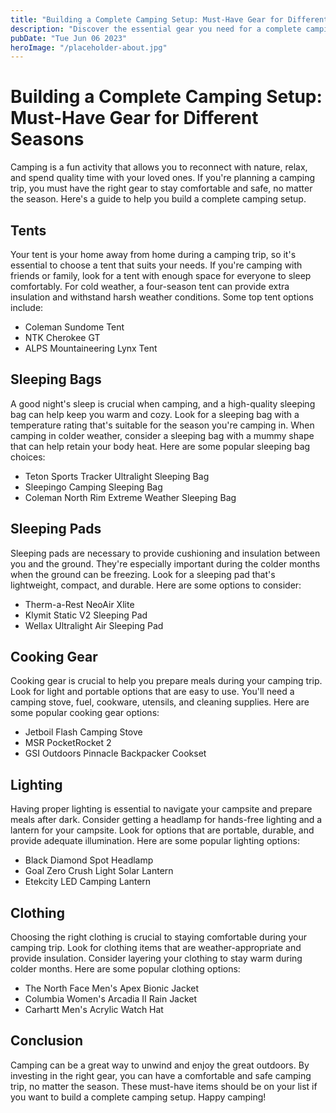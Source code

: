 ```yaml
---
title: "Building a Complete Camping Setup: Must-Have Gear for Different Seasons"
description: "Discover the essential gear you need for a complete camping setup, no matter the season. From tents to sleeping bags, we have you covered. Buy your outdoor camping gear today!"
pubDate: "Tue Jun 06 2023"
heroImage: "/placeholder-about.jpg"
---
```


# Building a Complete Camping Setup: Must-Have Gear for Different Seasons

Camping is a fun activity that allows you to reconnect with nature, relax, and spend quality time with your loved ones. If you&#39;re planning a camping trip, you must have the right gear to stay comfortable and safe, no matter the season. Here&#39;s a guide to help you build a complete camping setup.

## Tents

Your tent is your home away from home during a camping trip, so it&#39;s essential to choose a tent that suits your needs. If you&#39;re camping with friends or family, look for a tent with enough space for everyone to sleep comfortably. For cold weather, a four-season tent can provide extra insulation and withstand harsh weather conditions. Some top tent options include:

- Coleman Sundome Tent
- NTK Cherokee GT
- ALPS Mountaineering Lynx Tent

## Sleeping Bags

A good night&#39;s sleep is crucial when camping, and a high-quality sleeping bag can help keep you warm and cozy. Look for a sleeping bag with a temperature rating that&#39;s suitable for the season you&#39;re camping in. When camping in colder weather, consider a sleeping bag with a mummy shape that can help retain your body heat. Here are some popular sleeping bag choices:

- Teton Sports Tracker Ultralight Sleeping Bag
- Sleepingo Camping Sleeping Bag
- Coleman North Rim Extreme Weather Sleeping Bag

## Sleeping Pads

Sleeping pads are necessary to provide cushioning and insulation between you and the ground. They&#39;re especially important during the colder months when the ground can be freezing. Look for a sleeping pad that&#39;s lightweight, compact, and durable. Here are some options to consider:

- Therm-a-Rest NeoAir Xlite
- Klymit Static V2 Sleeping Pad
- Wellax Ultralight Air Sleeping Pad

## Cooking Gear

Cooking gear is crucial to help you prepare meals during your camping trip. Look for light and portable options that are easy to use. You&#39;ll need a camping stove, fuel, cookware, utensils, and cleaning supplies. Here are some popular cooking gear options:

- Jetboil Flash Camping Stove
- MSR PocketRocket 2
- GSI Outdoors Pinnacle Backpacker Cookset

## Lighting

Having proper lighting is essential to navigate your campsite and prepare meals after dark. Consider getting a headlamp for hands-free lighting and a lantern for your campsite. Look for options that are portable, durable, and provide adequate illumination. Here are some popular lighting options:

- Black Diamond Spot Headlamp
- Goal Zero Crush Light Solar Lantern
- Etekcity LED Camping Lantern

## Clothing

Choosing the right clothing is crucial to staying comfortable during your camping trip. Look for clothing items that are weather-appropriate and provide insulation. Consider layering your clothing to stay warm during colder months. Here are some popular clothing options:

- The North Face Men&#39;s Apex Bionic Jacket
- Columbia Women&#39;s Arcadia II Rain Jacket
- Carhartt Men&#39;s Acrylic Watch Hat

## Conclusion

Camping can be a great way to unwind and enjoy the great outdoors. By investing in the right gear, you can have a comfortable and safe camping trip, no matter the season. These must-have items should be on your list if you want to build a complete camping setup. Happy camping!
